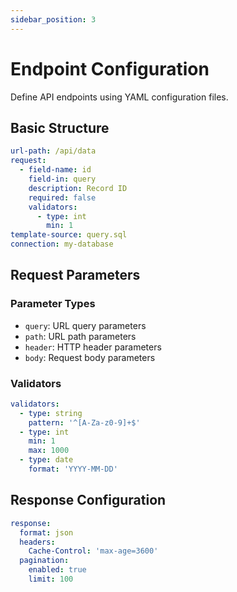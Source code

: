 ```yaml
---
sidebar_position: 3
---
```


# Endpoint Configuration

Define API endpoints using YAML configuration files.

## Basic Structure

```yaml
url-path: /api/data
request:
  - field-name: id
    field-in: query
    description: Record ID
    required: false
    validators:
      - type: int
        min: 1
template-source: query.sql
connection: my-database
```

## Request Parameters

### Parameter Types
- `query`: URL query parameters
- `path`: URL path parameters
- `header`: HTTP header parameters
- `body`: Request body parameters

### Validators
```yaml
validators:
  - type: string
    pattern: '^[A-Za-z0-9]+$'
  - type: int
    min: 1
    max: 1000
  - type: date
    format: 'YYYY-MM-DD'
```

## Response Configuration

```yaml
response:
  format: json
  headers:
    Cache-Control: 'max-age=3600'
  pagination:
    enabled: true
    limit: 100
``` 